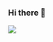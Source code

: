 ### Hi there 👋

<!--
**pwlmesos/pwlmesos** is a ✨ _special_ ✨ repository because its `README.md` (this file) appears on your GitHub profile.

Here are some ideas to get you started:

- 🔭 I’m currently working on ...
- 🌱 I’m currently learning ...
- 👯 I’m looking to collaborate on ...
- 🤔 I’m looking for help with ...
- 💬 Ask me about ...
- 📫 How to reach me: ...
- 😄 Pronouns: ...
- ⚡ Fun fact: ...
-->


<img align="left" src="https://github-readme-stats.vercel.app/api/top-langs/?username=pwlmesos&&layout=compact&count_private=true,html&title_color=ffffff&text_color=c9cacc&icon_color=2bbc8a&bg_color=1d1f21" />
  
